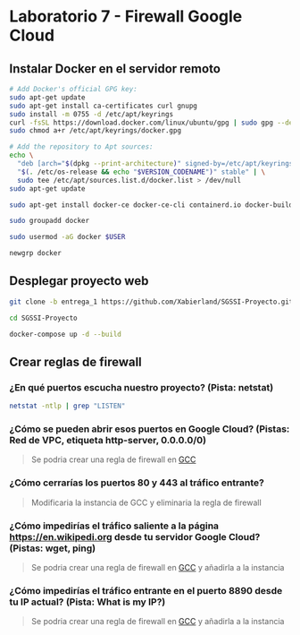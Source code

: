 # Laboratorio 7 - Firewall Google Cloud

## Instalar Docker en el servidor remoto

```bash
# Add Docker's official GPG key:
sudo apt-get update
sudo apt-get install ca-certificates curl gnupg
sudo install -m 0755 -d /etc/apt/keyrings
curl -fsSL https://download.docker.com/linux/ubuntu/gpg | sudo gpg --dearmor -o /etc/apt/keyrings/docker.gpg
sudo chmod a+r /etc/apt/keyrings/docker.gpg

# Add the repository to Apt sources:
echo \
  "deb [arch="$(dpkg --print-architecture)" signed-by=/etc/apt/keyrings/docker.gpg] https://download.docker.com/linux/ubuntu \
  "$(. /etc/os-release && echo "$VERSION_CODENAME")" stable" | \
  sudo tee /etc/apt/sources.list.d/docker.list > /dev/null
sudo apt-get update
```

```bash
sudo apt-get install docker-ce docker-ce-cli containerd.io docker-buildx-plugin docker-compose-plugin
```

```bash
sudo groupadd docker
```

```bash
sudo usermod -aG docker $USER
```

```bash
newgrp docker
```

## Desplegar proyecto web

```bash
git clone -b entrega_1 https://github.com/Xabierland/SGSSI-Proyecto.git

cd SGSSI-Proyecto

docker-compose up -d --build
```

## Crear reglas de firewall

### ¿En qué puertos escucha nuestro proyecto? (Pista: netstat)

```bash
netstat -ntlp | grep "LISTEN"
```

### ¿Cómo se pueden abrir esos puertos en Google Cloud? (Pistas: Red de VPC, etiqueta http-server, 0.0.0.0/0)

> Se podria crear una regla de firewall en [GCC](https://console.cloud.google.com/net-security/firewall-manager/firewall-policies/)

### ¿Cómo cerrarías los puertos 80 y 443 al tráfico entrante?

> Modificaria la instancia de GCC y eliminaria la regla de firewall

### ¿Cómo impedirías el tráfico saliente a la página https://en.wikipedi.org desde tu servidor Google Cloud? (Pistas: wget, ping)

> Se podria crear una regla de firewall en [GCC](https://console.cloud.google.com/net-security/firewall-manager/firewall-policies/) y añadirla a la instancia

### ¿Cómo impedirías el tráfico entrante en el puerto 8890 desde tu IP actual? (Pista: What is my IP?)

> Se podria crear una regla de firewall en [GCC](https://console.cloud.google.com/net-security/firewall-manager/firewall-policies/) y añadirla a la instancia